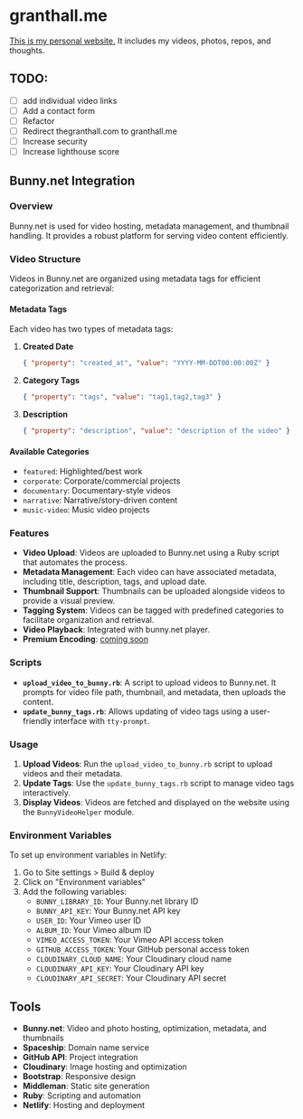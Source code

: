 # granthall.me
[This is my personal website.](https://granthall.me/) It includes my videos, photos, repos, and thoughts.

## TODO:
- ☐ add individual video links
- ☐ Add a contact form
- ☐ Refactor
- ☐ Redirect thegranthall.com to granthall.me
- ☐ Increase security
- ☐ Increase lighthouse score

## Bunny.net Integration

### Overview
Bunny.net is used for video hosting, metadata management, and thumbnail handling. It provides a robust platform for serving video content efficiently.

### Video Structure
Videos in Bunny.net are organized using metadata tags for efficient categorization and retrieval:

#### Metadata Tags
Each video has two types of metadata tags:
1. **Created Date**
   ```json
   { "property": "created_at", "value": "YYYY-MM-DDT00:00:00Z" }
   ```
2. **Category Tags**
   ```json
   { "property": "tags", "value": "tag1,tag2,tag3" }
   ```

2. **Description**
   ```json
   { "property": "description", "value": "description of the video" }
   ```

#### Available Categories
- `featured`: Highlighted/best work
- `corporate`: Corporate/commercial projects
- `documentary`: Documentary-style videos
- `narrative`: Narrative/story-driven content
- `music-video`: Music video projects

### Features
- **Video Upload**: Videos are uploaded to Bunny.net using a Ruby script that automates the process.
- **Metadata Management**: Each video can have associated metadata, including title, description, tags, and upload date.
- **Thumbnail Support**: Thumbnails can be uploaded alongside videos to provide a visual preview.
- **Tagging System**: Videos can be tagged with predefined categories to facilitate organization and retrieval.
- **Video Playback**: Integrated with bunny.net player.
- **Premium Encoding**: [coming soon](https://docs.bunny.net/docs/premium-encoding)

### Scripts
- **`upload_video_to_bunny.rb`**: A script to upload videos to Bunny.net. It prompts for video file path, thumbnail, and metadata, then uploads the content.
- **`update_bunny_tags.rb`**: Allows updating of video tags using a user-friendly interface with `tty-prompt`.

### Usage
1. **Upload Videos**: Run the `upload_video_to_bunny.rb` script to upload videos and their metadata.
2. **Update Tags**: Use the `update_bunny_tags.rb` script to manage video tags interactively.
3. **Display Videos**: Videos are fetched and displayed on the website using the `BunnyVideoHelper` module.

### Environment Variables
To set up environment variables in Netlify:
1. Go to Site settings > Build & deploy
2. Click on "Environment variables"
3. Add the following variables:
   - `BUNNY_LIBRARY_ID`: Your Bunny.net library ID
   - `BUNNY_API_KEY`: Your Bunny.net API key
   - `USER_ID`: Your Vimeo user ID
   - `ALBUM_ID`: Your Vimeo album ID
   - `VIMEO_ACCESS_TOKEN`: Your Vimeo API access token
   - `GITHUB_ACCESS_TOKEN`: Your GitHub personal access token
   - `CLOUDINARY_CLOUD_NAME`: Your Cloudinary cloud name
   - `CLOUDINARY_API_KEY`: Your Cloudinary API key
   - `CLOUDINARY_API_SECRET`: Your Cloudinary API secret

## Tools
- **Bunny.net**: Video and photo hosting, optimization, metadata, and thumbnails
- **Spaceship**: Domain name service
- **GitHub API**: Project integration
- **Cloudinary**: Image hosting and optimization
- **Bootstrap**: Responsive design
- **Middleman**: Static site generation
- **Ruby**: Scripting and automation
- **Netlify**: Hosting and deployment
